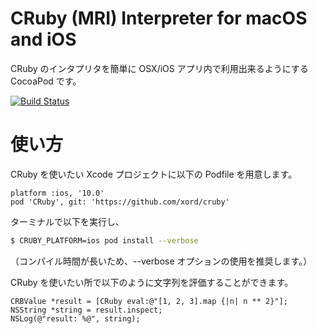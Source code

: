 # CRuby (MRI) Interpreter for macOS and iOS

CRuby のインタプリタを簡単に OSX/iOS アプリ内で利用出来るようにする
CocoaPod です。

[![Build Status](https://travis-ci.org/xord/cruby.svg?branch=master)](https://travis-ci.org/xord/cruby)

# 使い方

CRuby を使いたい Xcode プロジェクトに以下の Podfile を用意します。

```
platform :ios, '10.0'
pod 'CRuby', git: 'https://github.com/xord/cruby'
```

ターミナルで以下を実行し、

```sh
$ CRUBY_PLATFORM=ios pod install --verbose
```
（コンパイル時間が長いため、--verbose オプションの使用を推奨します。）

CRuby を使いたい所で以下のように文字列を評価することができます。

```objc
CRBValue *result = [CRuby eval:@"[1, 2, 3].map {|n| n ** 2}"];
NSString *string = result.inspect;
NSLog(@"result: %@", string);
```
